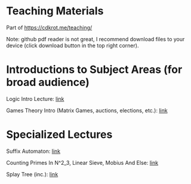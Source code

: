 # Teaching Materials
Part of https://cdkrot.me/teaching/

Note: github pdf reader is not great, I recommend download files to your device (click download button in the top right corner).

# Introductions to Subject Areas (for broad audience)

Logic Intro Lecture: [link](https://github.com/cdkrot/TeachingMaterials/tree/main/Logic/Intro%20to%20Logic%20and%20Idris)

Games Theory Intro (Matrix Games, auctions, elections, etc.): [link](https://github.com/cdkrot/TeachingMaterials/blob/main/Games/GameTheoryIntro.pdf)

# Specialized Lectures

Suffix Automaton: [link](https://github.com/cdkrot/TeachingMaterials/blob/main/Strings/Suffix%20Automaton.pdf)

Counting Primes In N^2_3, Linear Sieve, Mobius And Else: [link](https://github.com/cdkrot/TeachingMaterials/blob/main/Numbers/Counting%20Primes%20In%20N%5E2_3%2C%20Linear%20Sieve%2C%20Mobius%20And%20Else.pdf)

Splay Tree (inc.): [link](https://github.com/cdkrot/TeachingMaterials/blob/main/BST/Splay%20Tree.pdf)
